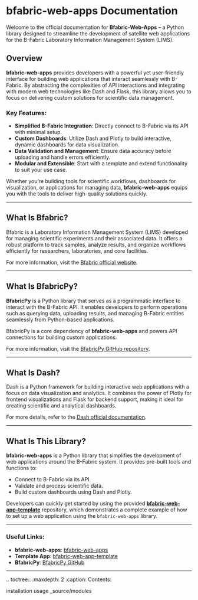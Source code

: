 # bfabric-web-apps Documentation

Welcome to the official documentation for **Bfabric-Web-Apps** – a Python library designed to streamline the development of satellite web applications for the B-Fabric Laboratory Information Management System (LIMS).

## Overview

**bfabric-web-apps** provides developers with a powerful yet user-friendly interface for building web applications that interact seamlessly with B-Fabric. By abstracting the complexities of API interactions and integrating with modern web technologies like Dash and Flask, this library allows you to focus on delivering custom solutions for scientific data management.

### Key Features:
- **Simplified B-Fabric Integration**: Directly connect to B-Fabric via its API with minimal setup.
- **Custom Dashboards**: Utilize Dash and Plotly to build interactive, dynamic dashboards for data visualization.
- **Data Validation and Management**: Ensure data accuracy before uploading and handle errors efficiently.
- **Modular and Extensible**: Start with a template and extend functionality to suit your use case.

Whether you’re building tools for scientific workflows, dashboards for visualization, or applications for managing data, **bfabric-web-apps** equips you with the tools to deliver high-quality solutions quickly.

---

## What Is Bfabric?

Bfabric is a Laboratory Information Management System (LIMS) developed for managing scientific experiments and their associated data. It offers a robust platform to track samples, analyze results, and organize workflows efficiently for researchers, laboratories, and core facilities.

For more information, visit the [Bfabric official website](https://fgcz-bfabric.uzh.ch/bfabric/).

---

## What Is BfabricPy?

**BfabricPy** is a Python library that serves as a programmatic interface to interact with the B-Fabric API. It enables developers to perform operations such as querying data, uploading results, and managing B-Fabric entities seamlessly from Python-based applications.

BfabricPy is a core dependency of **bfabric-web-apps** and powers API connections for building custom applications.

For more information, visit the [BfabricPy GitHub repository](https://github.com/fgcz/bfabricPy/tree/main).

---

## What Is Dash?

Dash is a Python framework for building interactive web applications with a focus on data visualization and analytics. It combines the power of Plotly for frontend visualizations and Flask for backend support, making it ideal for creating scientific and analytical dashboards.

For more details, refer to the [Dash official documentation](https://dash.plotly.com/).

---

## What Is This Library?

**bfabric-web-apps** is a Python library that simplifies the development of web applications around the B-Fabric system. It provides pre-built tools and functions to:
- Connect to B-Fabric via its API.
- Validate and process scientific data.
- Build custom dashboards using Dash and Plotly.

Developers can quickly get started by using the provided **[bfabric-web-app-template](https://github.com/GWCustom/bfabric-web-app-template)** repository, which demonstrates a complete example of how to set up a web application using the `bfabric-web-apps` library.

---

### Useful Links:
- **bfabric-web-apps**: [bfabric-web-apps](https://github.com/GWCustom/bfabric-web-apps)
- **Template App**: [bfabric-web-app-template](https://github.com/GWCustom/bfabric-web-app-template)
- **BfabricPy**: [BfabricPy GitHub](https://github.com/fgcz/bfabricPy/tree/main)

---

.. toctree::
   :maxdepth: 2
   :caption: Contents:

   installation
   usage
   _source/modules

